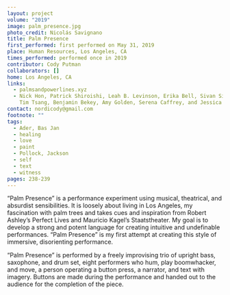 ```yaml
---
layout: project
volume: "2019"
image: palm_presence.jpg
photo_credit: Nicolás Savignano
title: Palm Presence
first_performed: first performed on May 31, 2019
place: Human Resources, Los Angeles, CA
times_performed: performed once in 2019
contributor: Cody Putman
collaborators: []
home: Los Angeles, CA
links:
  - palmsandpowerlines.xyz
  - Nick Hon, Patrick Shiroishi, Leah B. Levinson, Erika Bell, Sivan Silver-Swartz,
    Tim Tsang, Benjamin Bekey, Amy Golden, Serena Caffrey, and Jessica Li
contact: nordicody@gmail.com
footnote: ""
tags:
  - Ader, Bas Jan
  - healing
  - love
  - paint
  - Pollock, Jackson
  - self
  - text
  - witness
pages: 238-239
---
```


“Palm Presence” is a performance experiment using musical, theatrical, and absurdist sensibilities. It is loosely about living in Los Angeles, my fascination with palm trees and takes cues and inspiration from Robert Ashley’s Perfect Lives and Mauricio Kagel’s Staatstheater. My goal is to develop a strong and potent language for creating intuitive and undefinable performances. “Palm Presence” is my first attempt at creating this style of immersive, disorienting performance.

“Palm Presence” is performed by a freely improvising trio of upright bass, saxophone, and drum set, eight performers who hum, play boomwhacker, and move, a person operating a button press, a narrator, and text with imagery. Buttons are made during the performance and handed out to the audience for the completion of the piece.
